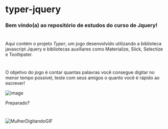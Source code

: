 # typer-jquery

### Bem vindo(a) ao repositório de estudos do curso de Jquery!
#
Aqui contém o projeto *Typer*, um jogo desenvolvido utilizando a biblioteca javascript Jquery e bibliotecas auxiliares como Materialize, Slick, Selectize e Tooltipster.
#
O objetivo do jogo é contar quantas palavras você consegue digitar no menor tempo possível, teste com seus amigos o quanto você é rápido ao escrever! 


![image](https://user-images.githubusercontent.com/79110285/182707817-d4609516-6151-40d4-a01e-19726eaf7b26.png)

Preparado?
#
![MulherDigitandoGIF](https://user-images.githubusercontent.com/79110285/182708536-8dc017b7-8052-4f58-89f1-984c60bd6cff.gif)
